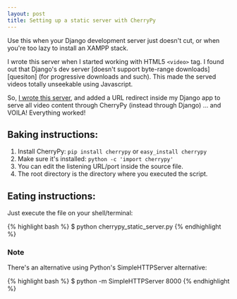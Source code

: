 ```yaml
---
layout: post
title: Setting up a static server with CherryPy
---
```


Use this when your Django development server just doesn't cut, or when you're too lazy to install an XAMPP stack.

I wrote this server when I started working with HTML5 `<video>` tag. I found out that Django's dev server [doesn't support byte-range downloads][quesiton] (for progressive downloads and such). This made the served videos totally unseekable using Javascript.

So, [I wrote this server][gist], and added a URL redirect inside my Django app to serve all video content through CherryPy (instead through Django) ... and VOILA! Everything worked!

## Baking instructions:

1. Install CherryPy: `pip install cherrypy` or `easy_install cherrypy`
2. Make sure it's installed: `python -c 'import cherrypy'`
3. You can edit the listening URL/port inside the source file.
4. The root directory is the directory where you executed the script.

## Eating instructions:

Just execute the file on your shell/terminal:

{% highlight bash %}
$ python cherrypy_static_server.py
{% endhighlight %}

### Note

There's an alternative using Python's SimpleHTTPServer alternative:

{% highlight bash %}
$ python -m SimpleHTTPServer 8000
{% endhighlight %}


[gist]: https://gist.github.com/oryband/4063177
[question]: http://stackoverflow.com/q/4538810/207894
